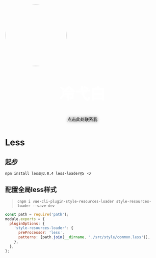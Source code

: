<img class="lyb" src="http://lengyibai.gitee.io/img-bed/img/lyb.png" style="width:200px;margin:0 auto;border-radius:50%" />

<p style="font-size:50px;font-weight:bold;width:100%;text-align:center;color:#fff;text-shadow:0 0 15px">冷弋白</p>
<p style="text-align:center;color:#aaa;position: relative;top:-10px;text-shadow:0 0 10px"><a href='https://wpa.qq.com/msgrd?v=3&uin=1329670984&site=qq&menu=yes' style='text-decoration: none;
'>点击此处联系我</a></p>

# Less

## 起步

```shell
npm install less@3.0.4 less-loader@5 -D
```

## 配置全局less样式

> `cnpm i vue-cli-plugin-style-resources-loader style-resources-loader --save-dev`

<!--vue.config.js文件配置-->

```js
const path = require('path');
module.exports = {
  pluginOptions: {
    'style-resources-loader': {
      preProcessor: 'less',
      patterns: [path.join(__dirname, './src/style/common.less')],
    },
  },
};
```

